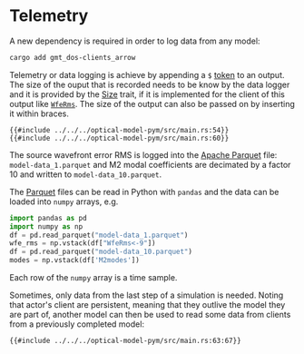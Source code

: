 # Telemetry

A new dependency is required in order to log data from any model:
 ```bash
cargo add gmt_dos-clients_arrow
```

Telemetry or data logging is achieve by appending a `$` [token](https://docs.rs/gmt_dos-actors_dsl/latest/gmt_dos_actors_dsl/macro.actorscript.html#client-output-pair) to an output.
The size of the ouput that is recorded needs to be know by the data logger and it is provided by the [Size](https://docs.rs/gmt_dos-actors-clients_interface/1.0.0/gmt_dos_actors_clients_interface/trait.Size.html) trait,
if it is implemented for the client of this output like [`WfeRms`](https://docs.rs/gmt_dos-clients_crseo/latest/gmt_dos_clients_crseo/struct.OpticalModel.html#impl-Size%3CWfeRms%3E-for-OpticalModel%3CT%3E).
The size of the output can also be passed on by inserting it within braces.
```rust,no_run,noplayground
{{#include ../../../optical-model-pym/src/main.rs:54}}
{{#include ../../../optical-model-pym/src/main.rs:60}}

```
The source wavefront error RMS is logged into the [Apache Parquet](https://parquet.apache.org/) file: `model-data_1.parquet`
and M2 modal coefficients are decimated by a factor 10 and written to `model-data_10.parquet`.

The [Parquet](https://parquet.apache.org/) files can be read in Python with `pandas` and the data can be loaded into `numpy` arrays, e.g.
```python
import pandas as pd
import numpy as np
df = pd.read_parquet("model-data_1.parquet")
wfe_rms = np.vstack(df["WfeRms<-9"])
df = pd.read_parquet("model-data_10.parquet")
modes = np.vstack(df['M2modes'])
```
Each row of the `numpy` array is a time sample.

Sometimes, only data from the last step of a simulation is needed.
Noting that actor's client are persistent, meaning that they outlive the model they are part of,
another model can then be used to read some data from clients from a previously completed model:
```rust,no_run,noplayground
{{#include ../../../optical-model-pym/src/main.rs:63:67}}
